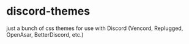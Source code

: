 # discord-themes
just a bunch of css themes for use with Discord (Vencord, Replugged, OpenAsar, BetterDiscord, etc.)
